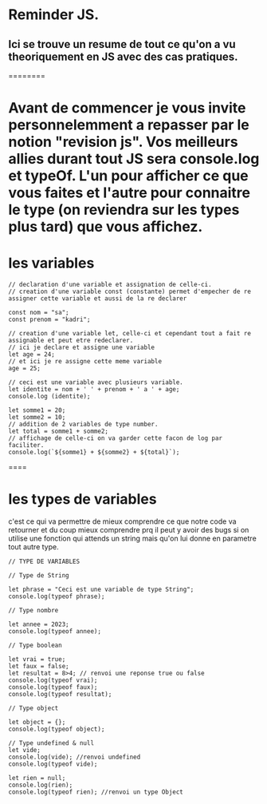# Reminder JS.

## Ici se trouve un resume de tout ce qu'on a vu theoriquement en JS avec des cas pratiques.
========

Avant de commencer je vous invite personnelemment a repasser par le notion "revision js".
Vos meilleurs allies durant tout JS sera console.log et typeOf.
L'un pour afficher ce que vous faites et l'autre pour connaitre le type (on reviendra sur les types plus tard) que vous affichez.
====
# les variables

```
// declaration d'une variable et assignation de celle-ci.
// creation d'une variable const (constante) permet d'empecher de re assigner cette variable et aussi de la re declarer  

const nom = "sa";
const prenom = "kadri";

// creation d'une variable let, celle-ci et cependant tout a fait re assignable et peut etre redeclarer.
// ici je declare et assigne une variable
let age = 24;
// et ici je re assigne cette meme variable
age = 25;

// ceci est une variable avec plusieurs variable.
let identite = nom + ' ' + prenom + ' a ' + age;
console.log (identite);

let somme1 = 20;
let somme2 = 10;
// addition de 2 variables de type number.
let total = somme1 + somme2;
// affichage de celle-ci on va garder cette facon de log par faciliter.
console.log(`${somme1} + ${somme2} + ${total}`);

```
====

# les types de variables

c'est ce qui va permettre de mieux comprendre ce que notre code va retourner et du coup mieux comprendre prq il peut
y avoir des bugs si on utilise une fonction qui attends un string mais qu'on lui donne en parametre tout autre type.

```
// TYPE DE VARIABLES

// Type de String

let phrase = "Ceci est une variable de type String";
console.log(typeof phrase);

// Type nombre

let annee = 2023;
console.log(typeof annee);

// Type boolean

let vrai = true;
let faux = false;
let resultat = 8>4; // renvoi une reponse true ou false
console.log(typeof vrai);
console.log(typeof faux);
console.log(typeof resultat);

// Type object

let object = {};
console.log(typeof object);

// Type undefined & null
let vide;
console.log(vide); //renvoi undefined
console.log(typeof vide);

let rien = null;
console.log(rien);
console.log(typeof rien); //renvoi un type Object

```
